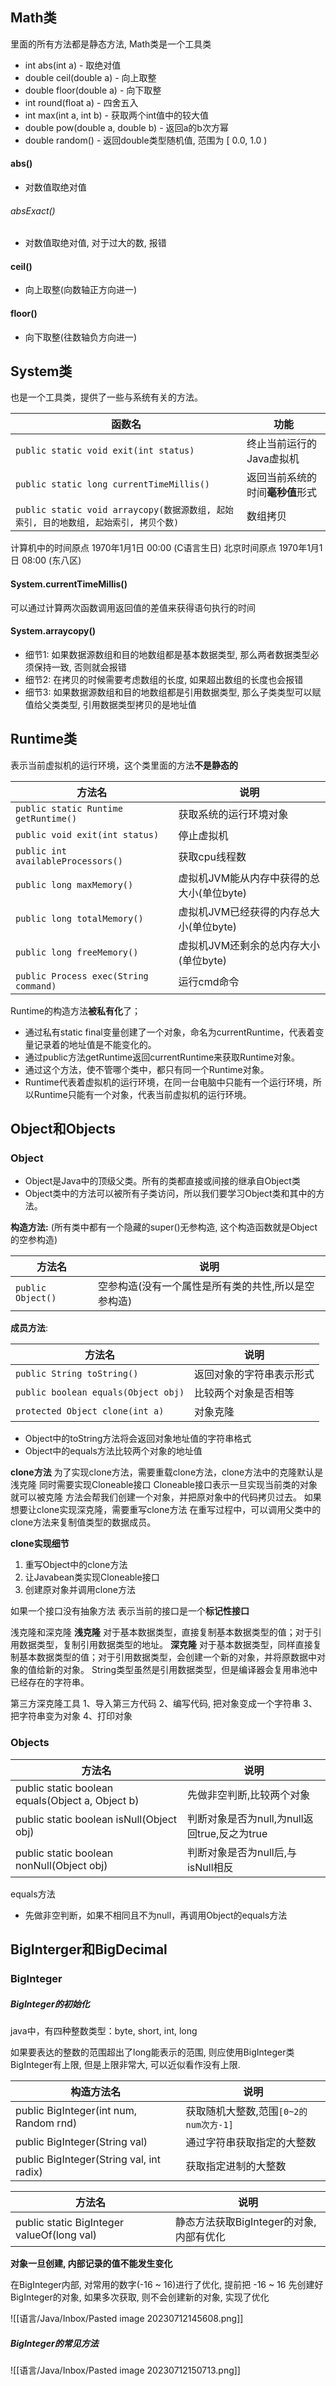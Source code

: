 ## Math类

里面的所有方法都是静态方法, Math类是一个工具类

- int abs(int a) - 取绝对值
- double ceil(double a) - 向上取整
- double floor(double a) - 向下取整
- int round(float a) - 四舍五入
- int max(int a, int b) - 获取两个int值中的较大值
- double pow(double a, double b) - 返回a的b次方幂
- double random() - 返回double类型随机值, 范围为 \[ 0.0, 1.0 \)

#### abs() 
- 对数值取绝对值

###### absExact() 
- 对数值取绝对值, 对于过大的数, 报错

#### ceil()
- 向上取整(向数轴正方向进一)

#### floor() 
-  向下取整(往数轴负方向进一)

## System类

也是一个工具类，提供了一些与系统有关的方法。

|函数名|功能|
|---|---|
|`public static void exit(int status)`|终止当前运行的Java虚拟机|
|`public static long currentTimeMillis()`|返回当前系统的时间**毫秒值**形式|
|`public static void arraycopy(数据源数组, 起始索引, 目的地数组, 起始索引, 拷贝个数)`|数组拷贝|

计算机中的时间原点
1970年1月1日 00:00  (C语言生日)
北京时间原点 1970年1月1日 08:00 (东八区)

#### System.currentTimeMillis()

可以通过计算两次函数调用返回值的差值来获得语句执行的时间

#### System.arraycopy()

- 细节1: 如果数据源数组和目的地数组都是基本数据类型, 那么两者数据类型必须保持一致, 否则就会报错
- 细节2: 在拷贝的时候需要考虑数组的长度, 如果超出数组的长度也会报错
- 细节3: 如果数据源数组和目的地数组都是引用数据类型, 那么子类类型可以赋值给父类类型, 引用数据类型拷贝的是地址值

## Runtime类

表示当前虚拟机的运行环境，这个类里面的方法**不是静态的**

|方法名|说明|
|-|-|
|`public static Runtime getRuntime()`|获取系统的运行环境对象|
|`public void exit(int status)`|停止虚拟机|
|`public int availableProcessors()`|获取cpu线程数|
|`public long maxMemory()`|虚拟机JVM能从内存中获得的总大小(单位byte)|
|`public long totalMemory()`|虚拟机JVM已经获得的内存总大小(单位byte)|
|`public long freeMemory()`|虚拟机JVM还剩余的总内存大小(单位byte)|
|`public Process exec(String command)`|运行cmd命令|

Runtime的构造方法**被私有化**了；
- 通过私有static final变量创建了一个对象，命名为currentRuntime，代表着变量记录着的地址值是不能变化的。
- 通过public方法getRuntime返回currentRuntime来获取Runtime对象。
- 通过这个方法，使不管哪个类中，都只有同一个Runtime对象。
- Runtime代表着虚拟机的运行环境，在同一台电脑中只能有一个运行环境，所以Runtime只能有一个对象，代表当前虚拟机的运行环境。

## Object和Objects

### Object

- Object是Java中的顶级父类。所有的类都直接或间接的继承自Object类
- Object类中的方法可以被所有子类访问，所以我们要学习Object类和其中的方法。

**构造方法:** 
(所有类中都有一个隐藏的super()无参构造, 这个构造函数就是Object的空参构造)

|方法名|说明|
|-|-|
|`public Object()`|空参构造(没有一个属性是所有类的共性,所以是空参构造)|

**成员方法**:

|方法名|说明|
|-|-|
|`public String toString()`|返回对象的字符串表示形式|
|`public boolean equals(Object obj)`|比较两个对象是否相等|
|`protected Object clone(int a)`|对象克隆|

- Object中的toString方法将会返回对象地址值的字符串格式
- Object中的equals方法比较两个对象的地址值

**clone方法**
为了实现clone方法，需要重载clone方法，clone方法中的克隆默认是浅克隆
同时需要实现Cloneable接口
Cloneable接口表示一旦实现当前类的对象就可以被克隆
方法会帮我们创建一个对象，并把原对象中的代码拷贝过去。
如果想要让clone实现深克隆，需要重写clone方法
在重写过程中，可以调用父类中的clone方法来复制值类型的数据成员。

**clone实现细节**
1. 重写Object中的clone方法
2. 让Javabean类实现Cloneable接口
3. 创建原对象并调用clone方法

如果一个接口没有抽象方法
表示当前的接口是一个**标记性接口**

浅克隆和深克隆
**浅克隆**
对于基本数据类型，直接复制基本数据类型的值；对于引用数据类型，复制引用数据类型的地址。
**深克隆**
对于基本数据类型，同样直接复制基本数据类型的值；对于引用数据类型，会创建一个新的对象，并将原数据中对象的值给新的对象。
String类型虽然是引用数据类型，但是编译器会复用串池中已经存在的字符串。

第三方深克隆工具
1、导入第三方代码
2、编写代码, 把对象变成一个字符串
3、把字符串变为对象
4、打印对象

### Objects

|方法名|说明|
|-|-|
|public static boolean equals(Object a, Object b)|先做非空判断,比较两个对象|
|public static boolean isNull(Object obj)|判断对象是否为null,为null返回true,反之为true|
|public static boolean nonNull(Object obj)|判断对象是否为null后,与isNull相反|

equals方法
- 先做非空判断，如果不相同且不为null，再调用Object的equals方法

## BigInterger和BigDecimal

### BigInteger

##### BigInteger的初始化
java中，有四种整数类型：byte, short, int, long

如果要表达的整数的范围超出了long能表示的范围, 则应使用BigInteger类
BigInteger有上限, 但是上限非常大, 可以近似看作没有上限.

|构造方法名|说明|
|-|-|
|public BigInteger(int num, Random rnd)|获取随机大整数,范围`[0~2的num次方-1]`|
|public BigInteger(String val)|通过字符串获取指定的大整数|
|public BigInteger(String val, int radix)|获取指定进制的大整数|

|方法名|说明|
|-|-|
|public static BigInteger valueOf(long val)|静态方法获取BigInteger的对象,内部有优化|

**对象一旦创建, 内部记录的值不能发生变化**

在BigInteger内部, 对常用的数字(-16 ~ 16)进行了优化, 提前把 -16 ~ 16 先创建好BigInteger的对象, 如果多次获取, 则不会创建新的对象, 实现了优化

![[语言/Java/Inbox/Pasted image 20230712145608.png]]

##### BigInteger的常见方法
![[语言/Java/Inbox/Pasted image 20230712150713.png]]

















